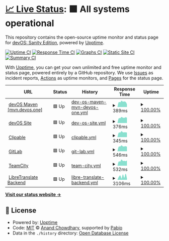 # [📈 Live Status](https://status.devos.one): <!--live status--> **🟩 All systems operational**

This repository contains the open-source uptime monitor and status page for [devOS: Sanity Edition](devos.one), powered by [Upptime](https://github.com/upptime/upptime).

[![Uptime CI](https://github.com/devOS-Sanity-Edition/upptime/workflows/Uptime%20CI/badge.svg)](https://github.com/devOS-Sanity-Edition/upptime/actions?query=workflow%3A%22Uptime+CI%22)
[![Response Time CI](https://github.com/devOS-Sanity-Edition/upptime/workflows/Response%20Time%20CI/badge.svg)](https://github.com/devOS-Sanity-Edition/upptime/actions?query=workflow%3A%22Response+Time+CI%22)
[![Graphs CI](https://github.com/devOS-Sanity-Edition/upptime/workflows/Graphs%20CI/badge.svg)](https://github.com/devOS-Sanity-Edition/upptime/actions?query=workflow%3A%22Graphs+CI%22)
[![Static Site CI](https://github.com/devOS-Sanity-Edition/upptime/workflows/Static%20Site%20CI/badge.svg)](https://github.com/devOS-Sanity-Edition/upptime/actions?query=workflow%3A%22Static+Site+CI%22)
[![Summary CI](https://github.com/devOS-Sanity-Edition/upptime/workflows/Summary%20CI/badge.svg)](https://github.com/devOS-Sanity-Edition/upptime/actions?query=workflow%3A%22Summary+CI%22)

With [Upptime](https://upptime.js.org), you can get your own unlimited and free uptime monitor and status page, powered entirely by a GitHub repository. We use [Issues](https://github.com/devOS-Sanity-Edition/upptime/issues) as incident reports, [Actions](https://github.com/devOS-Sanity-Edition/upptime/actions) as uptime monitors, and [Pages](https://status.devos.one) for the status page.

<!--start: status pages-->
<!-- This summary is generated by Upptime (https://github.com/upptime/upptime) -->
<!-- Do not edit this manually, your changes will be overwritten -->
<!-- prettier-ignore -->
| URL | Status | History | Response Time | Uptime |
| --- | ------ | ------- | ------------- | ------ |
| <img alt="" src="https://icons.duckduckgo.com/ip3/mvn.devos.one.ico" height="13"> [devOS Maven [mvn.devos.one]](https://mvn.devos.one/releases/cat.txt) | 🟩 Up | [dev-os-maven-mvn-devos-one.yml](https://github.com/devOS-Sanity-Edition/upptime/commits/HEAD/history/dev-os-maven-mvn-devos-one.yml) | <details><summary><img alt="Response time graph" src="./graphs/dev-os-maven-mvn-devos-one/response-time-week.png" height="20"> 389ms</summary><br><a href="https://status.devos.one/history/dev-os-maven-mvn-devos-one"><img alt="Response time 476" src="https://img.shields.io/endpoint?url=https%3A%2F%2Fraw.githubusercontent.com%2FdevOS-Sanity-Edition%2Fupptime%2FHEAD%2Fapi%2Fdev-os-maven-mvn-devos-one%2Fresponse-time.json"></a><br><a href="https://status.devos.one/history/dev-os-maven-mvn-devos-one"><img alt="24-hour response time 216" src="https://img.shields.io/endpoint?url=https%3A%2F%2Fraw.githubusercontent.com%2FdevOS-Sanity-Edition%2Fupptime%2FHEAD%2Fapi%2Fdev-os-maven-mvn-devos-one%2Fresponse-time-day.json"></a><br><a href="https://status.devos.one/history/dev-os-maven-mvn-devos-one"><img alt="7-day response time 389" src="https://img.shields.io/endpoint?url=https%3A%2F%2Fraw.githubusercontent.com%2FdevOS-Sanity-Edition%2Fupptime%2FHEAD%2Fapi%2Fdev-os-maven-mvn-devos-one%2Fresponse-time-week.json"></a><br><a href="https://status.devos.one/history/dev-os-maven-mvn-devos-one"><img alt="30-day response time 457" src="https://img.shields.io/endpoint?url=https%3A%2F%2Fraw.githubusercontent.com%2FdevOS-Sanity-Edition%2Fupptime%2FHEAD%2Fapi%2Fdev-os-maven-mvn-devos-one%2Fresponse-time-month.json"></a><br><a href="https://status.devos.one/history/dev-os-maven-mvn-devos-one"><img alt="1-year response time 476" src="https://img.shields.io/endpoint?url=https%3A%2F%2Fraw.githubusercontent.com%2FdevOS-Sanity-Edition%2Fupptime%2FHEAD%2Fapi%2Fdev-os-maven-mvn-devos-one%2Fresponse-time-year.json"></a></details> | <details><summary><a href="https://status.devos.one/history/dev-os-maven-mvn-devos-one">100.00%</a></summary><a href="https://status.devos.one/history/dev-os-maven-mvn-devos-one"><img alt="All-time uptime 99.94%" src="https://img.shields.io/endpoint?url=https%3A%2F%2Fraw.githubusercontent.com%2FdevOS-Sanity-Edition%2Fupptime%2FHEAD%2Fapi%2Fdev-os-maven-mvn-devos-one%2Fuptime.json"></a><br><a href="https://status.devos.one/history/dev-os-maven-mvn-devos-one"><img alt="24-hour uptime 100.00%" src="https://img.shields.io/endpoint?url=https%3A%2F%2Fraw.githubusercontent.com%2FdevOS-Sanity-Edition%2Fupptime%2FHEAD%2Fapi%2Fdev-os-maven-mvn-devos-one%2Fuptime-day.json"></a><br><a href="https://status.devos.one/history/dev-os-maven-mvn-devos-one"><img alt="7-day uptime 100.00%" src="https://img.shields.io/endpoint?url=https%3A%2F%2Fraw.githubusercontent.com%2FdevOS-Sanity-Edition%2Fupptime%2FHEAD%2Fapi%2Fdev-os-maven-mvn-devos-one%2Fuptime-week.json"></a><br><a href="https://status.devos.one/history/dev-os-maven-mvn-devos-one"><img alt="30-day uptime 100.00%" src="https://img.shields.io/endpoint?url=https%3A%2F%2Fraw.githubusercontent.com%2FdevOS-Sanity-Edition%2Fupptime%2FHEAD%2Fapi%2Fdev-os-maven-mvn-devos-one%2Fuptime-month.json"></a><br><a href="https://status.devos.one/history/dev-os-maven-mvn-devos-one"><img alt="1-year uptime 99.94%" src="https://img.shields.io/endpoint?url=https%3A%2F%2Fraw.githubusercontent.com%2FdevOS-Sanity-Edition%2Fupptime%2FHEAD%2Fapi%2Fdev-os-maven-mvn-devos-one%2Fuptime-year.json"></a></details>
| <img alt="" src="https://icons.duckduckgo.com/ip3/devos.one.ico" height="13"> [devOS Site](https://devos.one) | 🟩 Up | [dev-os-site.yml](https://github.com/devOS-Sanity-Edition/upptime/commits/HEAD/history/dev-os-site.yml) | <details><summary><img alt="Response time graph" src="./graphs/dev-os-site/response-time-week.png" height="20"> 376ms</summary><br><a href="https://status.devos.one/history/dev-os-site"><img alt="Response time 467" src="https://img.shields.io/endpoint?url=https%3A%2F%2Fraw.githubusercontent.com%2FdevOS-Sanity-Edition%2Fupptime%2FHEAD%2Fapi%2Fdev-os-site%2Fresponse-time.json"></a><br><a href="https://status.devos.one/history/dev-os-site"><img alt="24-hour response time 375" src="https://img.shields.io/endpoint?url=https%3A%2F%2Fraw.githubusercontent.com%2FdevOS-Sanity-Edition%2Fupptime%2FHEAD%2Fapi%2Fdev-os-site%2Fresponse-time-day.json"></a><br><a href="https://status.devos.one/history/dev-os-site"><img alt="7-day response time 376" src="https://img.shields.io/endpoint?url=https%3A%2F%2Fraw.githubusercontent.com%2FdevOS-Sanity-Edition%2Fupptime%2FHEAD%2Fapi%2Fdev-os-site%2Fresponse-time-week.json"></a><br><a href="https://status.devos.one/history/dev-os-site"><img alt="30-day response time 441" src="https://img.shields.io/endpoint?url=https%3A%2F%2Fraw.githubusercontent.com%2FdevOS-Sanity-Edition%2Fupptime%2FHEAD%2Fapi%2Fdev-os-site%2Fresponse-time-month.json"></a><br><a href="https://status.devos.one/history/dev-os-site"><img alt="1-year response time 467" src="https://img.shields.io/endpoint?url=https%3A%2F%2Fraw.githubusercontent.com%2FdevOS-Sanity-Edition%2Fupptime%2FHEAD%2Fapi%2Fdev-os-site%2Fresponse-time-year.json"></a></details> | <details><summary><a href="https://status.devos.one/history/dev-os-site">100.00%</a></summary><a href="https://status.devos.one/history/dev-os-site"><img alt="All-time uptime 99.59%" src="https://img.shields.io/endpoint?url=https%3A%2F%2Fraw.githubusercontent.com%2FdevOS-Sanity-Edition%2Fupptime%2FHEAD%2Fapi%2Fdev-os-site%2Fuptime.json"></a><br><a href="https://status.devos.one/history/dev-os-site"><img alt="24-hour uptime 100.00%" src="https://img.shields.io/endpoint?url=https%3A%2F%2Fraw.githubusercontent.com%2FdevOS-Sanity-Edition%2Fupptime%2FHEAD%2Fapi%2Fdev-os-site%2Fuptime-day.json"></a><br><a href="https://status.devos.one/history/dev-os-site"><img alt="7-day uptime 100.00%" src="https://img.shields.io/endpoint?url=https%3A%2F%2Fraw.githubusercontent.com%2FdevOS-Sanity-Edition%2Fupptime%2FHEAD%2Fapi%2Fdev-os-site%2Fuptime-week.json"></a><br><a href="https://status.devos.one/history/dev-os-site"><img alt="30-day uptime 100.00%" src="https://img.shields.io/endpoint?url=https%3A%2F%2Fraw.githubusercontent.com%2FdevOS-Sanity-Edition%2Fupptime%2FHEAD%2Fapi%2Fdev-os-site%2Fuptime-month.json"></a><br><a href="https://status.devos.one/history/dev-os-site"><img alt="1-year uptime 99.59%" src="https://img.shields.io/endpoint?url=https%3A%2F%2Fraw.githubusercontent.com%2FdevOS-Sanity-Edition%2Fupptime%2FHEAD%2Fapi%2Fdev-os-site%2Fuptime-year.json"></a></details>
| <img alt="" src="https://icons.duckduckgo.com/ip3/clips.devos.one.ico" height="13"> [Clipable](https://clips.devos.one) | 🟩 Up | [clipable.yml](https://github.com/devOS-Sanity-Edition/upptime/commits/HEAD/history/clipable.yml) | <details><summary><img alt="Response time graph" src="./graphs/clipable/response-time-week.png" height="20"> 345ms</summary><br><a href="https://status.devos.one/history/clipable"><img alt="Response time 413" src="https://img.shields.io/endpoint?url=https%3A%2F%2Fraw.githubusercontent.com%2FdevOS-Sanity-Edition%2Fupptime%2FHEAD%2Fapi%2Fclipable%2Fresponse-time.json"></a><br><a href="https://status.devos.one/history/clipable"><img alt="24-hour response time 323" src="https://img.shields.io/endpoint?url=https%3A%2F%2Fraw.githubusercontent.com%2FdevOS-Sanity-Edition%2Fupptime%2FHEAD%2Fapi%2Fclipable%2Fresponse-time-day.json"></a><br><a href="https://status.devos.one/history/clipable"><img alt="7-day response time 345" src="https://img.shields.io/endpoint?url=https%3A%2F%2Fraw.githubusercontent.com%2FdevOS-Sanity-Edition%2Fupptime%2FHEAD%2Fapi%2Fclipable%2Fresponse-time-week.json"></a><br><a href="https://status.devos.one/history/clipable"><img alt="30-day response time 393" src="https://img.shields.io/endpoint?url=https%3A%2F%2Fraw.githubusercontent.com%2FdevOS-Sanity-Edition%2Fupptime%2FHEAD%2Fapi%2Fclipable%2Fresponse-time-month.json"></a><br><a href="https://status.devos.one/history/clipable"><img alt="1-year response time 413" src="https://img.shields.io/endpoint?url=https%3A%2F%2Fraw.githubusercontent.com%2FdevOS-Sanity-Edition%2Fupptime%2FHEAD%2Fapi%2Fclipable%2Fresponse-time-year.json"></a></details> | <details><summary><a href="https://status.devos.one/history/clipable">100.00%</a></summary><a href="https://status.devos.one/history/clipable"><img alt="All-time uptime 99.98%" src="https://img.shields.io/endpoint?url=https%3A%2F%2Fraw.githubusercontent.com%2FdevOS-Sanity-Edition%2Fupptime%2FHEAD%2Fapi%2Fclipable%2Fuptime.json"></a><br><a href="https://status.devos.one/history/clipable"><img alt="24-hour uptime 100.00%" src="https://img.shields.io/endpoint?url=https%3A%2F%2Fraw.githubusercontent.com%2FdevOS-Sanity-Edition%2Fupptime%2FHEAD%2Fapi%2Fclipable%2Fuptime-day.json"></a><br><a href="https://status.devos.one/history/clipable"><img alt="7-day uptime 100.00%" src="https://img.shields.io/endpoint?url=https%3A%2F%2Fraw.githubusercontent.com%2FdevOS-Sanity-Edition%2Fupptime%2FHEAD%2Fapi%2Fclipable%2Fuptime-week.json"></a><br><a href="https://status.devos.one/history/clipable"><img alt="30-day uptime 100.00%" src="https://img.shields.io/endpoint?url=https%3A%2F%2Fraw.githubusercontent.com%2FdevOS-Sanity-Edition%2Fupptime%2FHEAD%2Fapi%2Fclipable%2Fuptime-month.json"></a><br><a href="https://status.devos.one/history/clipable"><img alt="1-year uptime 99.98%" src="https://img.shields.io/endpoint?url=https%3A%2F%2Fraw.githubusercontent.com%2FdevOS-Sanity-Edition%2Fupptime%2FHEAD%2Fapi%2Fclipable%2Fuptime-year.json"></a></details>
| <img alt="" src="https://icons.duckduckgo.com/ip3/git.devos.one.ico" height="13"> [GitLab](https://git.devos.one) | 🟩 Up | [git-lab.yml](https://github.com/devOS-Sanity-Edition/upptime/commits/HEAD/history/git-lab.yml) | <details><summary><img alt="Response time graph" src="./graphs/git-lab/response-time-week.png" height="20"> 546ms</summary><br><a href="https://status.devos.one/history/git-lab"><img alt="Response time 637" src="https://img.shields.io/endpoint?url=https%3A%2F%2Fraw.githubusercontent.com%2FdevOS-Sanity-Edition%2Fupptime%2FHEAD%2Fapi%2Fgit-lab%2Fresponse-time.json"></a><br><a href="https://status.devos.one/history/git-lab"><img alt="24-hour response time 508" src="https://img.shields.io/endpoint?url=https%3A%2F%2Fraw.githubusercontent.com%2FdevOS-Sanity-Edition%2Fupptime%2FHEAD%2Fapi%2Fgit-lab%2Fresponse-time-day.json"></a><br><a href="https://status.devos.one/history/git-lab"><img alt="7-day response time 546" src="https://img.shields.io/endpoint?url=https%3A%2F%2Fraw.githubusercontent.com%2FdevOS-Sanity-Edition%2Fupptime%2FHEAD%2Fapi%2Fgit-lab%2Fresponse-time-week.json"></a><br><a href="https://status.devos.one/history/git-lab"><img alt="30-day response time 591" src="https://img.shields.io/endpoint?url=https%3A%2F%2Fraw.githubusercontent.com%2FdevOS-Sanity-Edition%2Fupptime%2FHEAD%2Fapi%2Fgit-lab%2Fresponse-time-month.json"></a><br><a href="https://status.devos.one/history/git-lab"><img alt="1-year response time 637" src="https://img.shields.io/endpoint?url=https%3A%2F%2Fraw.githubusercontent.com%2FdevOS-Sanity-Edition%2Fupptime%2FHEAD%2Fapi%2Fgit-lab%2Fresponse-time-year.json"></a></details> | <details><summary><a href="https://status.devos.one/history/git-lab">100.00%</a></summary><a href="https://status.devos.one/history/git-lab"><img alt="All-time uptime 99.83%" src="https://img.shields.io/endpoint?url=https%3A%2F%2Fraw.githubusercontent.com%2FdevOS-Sanity-Edition%2Fupptime%2FHEAD%2Fapi%2Fgit-lab%2Fuptime.json"></a><br><a href="https://status.devos.one/history/git-lab"><img alt="24-hour uptime 100.00%" src="https://img.shields.io/endpoint?url=https%3A%2F%2Fraw.githubusercontent.com%2FdevOS-Sanity-Edition%2Fupptime%2FHEAD%2Fapi%2Fgit-lab%2Fuptime-day.json"></a><br><a href="https://status.devos.one/history/git-lab"><img alt="7-day uptime 100.00%" src="https://img.shields.io/endpoint?url=https%3A%2F%2Fraw.githubusercontent.com%2FdevOS-Sanity-Edition%2Fupptime%2FHEAD%2Fapi%2Fgit-lab%2Fuptime-week.json"></a><br><a href="https://status.devos.one/history/git-lab"><img alt="30-day uptime 100.00%" src="https://img.shields.io/endpoint?url=https%3A%2F%2Fraw.githubusercontent.com%2FdevOS-Sanity-Edition%2Fupptime%2FHEAD%2Fapi%2Fgit-lab%2Fuptime-month.json"></a><br><a href="https://status.devos.one/history/git-lab"><img alt="1-year uptime 99.83%" src="https://img.shields.io/endpoint?url=https%3A%2F%2Fraw.githubusercontent.com%2FdevOS-Sanity-Edition%2Fupptime%2FHEAD%2Fapi%2Fgit-lab%2Fuptime-year.json"></a></details>
| <img alt="" src="https://icons.duckduckgo.com/ip3/tc.devos.gay.ico" height="13"> [TeamCity](https://tc.devos.gay) | 🟩 Up | [team-city.yml](https://github.com/devOS-Sanity-Edition/upptime/commits/HEAD/history/team-city.yml) | <details><summary><img alt="Response time graph" src="./graphs/team-city/response-time-week.png" height="20"> 532ms</summary><br><a href="https://status.devos.one/history/team-city"><img alt="Response time 627" src="https://img.shields.io/endpoint?url=https%3A%2F%2Fraw.githubusercontent.com%2FdevOS-Sanity-Edition%2Fupptime%2FHEAD%2Fapi%2Fteam-city%2Fresponse-time.json"></a><br><a href="https://status.devos.one/history/team-city"><img alt="24-hour response time 570" src="https://img.shields.io/endpoint?url=https%3A%2F%2Fraw.githubusercontent.com%2FdevOS-Sanity-Edition%2Fupptime%2FHEAD%2Fapi%2Fteam-city%2Fresponse-time-day.json"></a><br><a href="https://status.devos.one/history/team-city"><img alt="7-day response time 532" src="https://img.shields.io/endpoint?url=https%3A%2F%2Fraw.githubusercontent.com%2FdevOS-Sanity-Edition%2Fupptime%2FHEAD%2Fapi%2Fteam-city%2Fresponse-time-week.json"></a><br><a href="https://status.devos.one/history/team-city"><img alt="30-day response time 627" src="https://img.shields.io/endpoint?url=https%3A%2F%2Fraw.githubusercontent.com%2FdevOS-Sanity-Edition%2Fupptime%2FHEAD%2Fapi%2Fteam-city%2Fresponse-time-month.json"></a><br><a href="https://status.devos.one/history/team-city"><img alt="1-year response time 627" src="https://img.shields.io/endpoint?url=https%3A%2F%2Fraw.githubusercontent.com%2FdevOS-Sanity-Edition%2Fupptime%2FHEAD%2Fapi%2Fteam-city%2Fresponse-time-year.json"></a></details> | <details><summary><a href="https://status.devos.one/history/team-city">100.00%</a></summary><a href="https://status.devos.one/history/team-city"><img alt="All-time uptime 99.87%" src="https://img.shields.io/endpoint?url=https%3A%2F%2Fraw.githubusercontent.com%2FdevOS-Sanity-Edition%2Fupptime%2FHEAD%2Fapi%2Fteam-city%2Fuptime.json"></a><br><a href="https://status.devos.one/history/team-city"><img alt="24-hour uptime 100.00%" src="https://img.shields.io/endpoint?url=https%3A%2F%2Fraw.githubusercontent.com%2FdevOS-Sanity-Edition%2Fupptime%2FHEAD%2Fapi%2Fteam-city%2Fuptime-day.json"></a><br><a href="https://status.devos.one/history/team-city"><img alt="7-day uptime 100.00%" src="https://img.shields.io/endpoint?url=https%3A%2F%2Fraw.githubusercontent.com%2FdevOS-Sanity-Edition%2Fupptime%2FHEAD%2Fapi%2Fteam-city%2Fuptime-week.json"></a><br><a href="https://status.devos.one/history/team-city"><img alt="30-day uptime 100.00%" src="https://img.shields.io/endpoint?url=https%3A%2F%2Fraw.githubusercontent.com%2FdevOS-Sanity-Edition%2Fupptime%2FHEAD%2Fapi%2Fteam-city%2Fuptime-month.json"></a><br><a href="https://status.devos.one/history/team-city"><img alt="1-year uptime 99.87%" src="https://img.shields.io/endpoint?url=https%3A%2F%2Fraw.githubusercontent.com%2FdevOS-Sanity-Edition%2Fupptime%2FHEAD%2Fapi%2Fteam-city%2Fuptime-year.json"></a></details>
| <img alt="" src="https://icons.duckduckgo.com/ip3/libretranslate.devos.gay.ico" height="13"> [LibreTranslate Backend](https://libretranslate.devos.gay/languages) | 🟩 Up | [libre-translate-backend.yml](https://github.com/devOS-Sanity-Edition/upptime/commits/HEAD/history/libre-translate-backend.yml) | <details><summary><img alt="Response time graph" src="./graphs/libre-translate-backend/response-time-week.png" height="20"> 3106ms</summary><br><a href="https://status.devos.one/history/libre-translate-backend"><img alt="Response time 3308" src="https://img.shields.io/endpoint?url=https%3A%2F%2Fraw.githubusercontent.com%2FdevOS-Sanity-Edition%2Fupptime%2FHEAD%2Fapi%2Flibre-translate-backend%2Fresponse-time.json"></a><br><a href="https://status.devos.one/history/libre-translate-backend"><img alt="24-hour response time 1258" src="https://img.shields.io/endpoint?url=https%3A%2F%2Fraw.githubusercontent.com%2FdevOS-Sanity-Edition%2Fupptime%2FHEAD%2Fapi%2Flibre-translate-backend%2Fresponse-time-day.json"></a><br><a href="https://status.devos.one/history/libre-translate-backend"><img alt="7-day response time 3106" src="https://img.shields.io/endpoint?url=https%3A%2F%2Fraw.githubusercontent.com%2FdevOS-Sanity-Edition%2Fupptime%2FHEAD%2Fapi%2Flibre-translate-backend%2Fresponse-time-week.json"></a><br><a href="https://status.devos.one/history/libre-translate-backend"><img alt="30-day response time 2285" src="https://img.shields.io/endpoint?url=https%3A%2F%2Fraw.githubusercontent.com%2FdevOS-Sanity-Edition%2Fupptime%2FHEAD%2Fapi%2Flibre-translate-backend%2Fresponse-time-month.json"></a><br><a href="https://status.devos.one/history/libre-translate-backend"><img alt="1-year response time 3308" src="https://img.shields.io/endpoint?url=https%3A%2F%2Fraw.githubusercontent.com%2FdevOS-Sanity-Edition%2Fupptime%2FHEAD%2Fapi%2Flibre-translate-backend%2Fresponse-time-year.json"></a></details> | <details><summary><a href="https://status.devos.one/history/libre-translate-backend">100.00%</a></summary><a href="https://status.devos.one/history/libre-translate-backend"><img alt="All-time uptime 99.98%" src="https://img.shields.io/endpoint?url=https%3A%2F%2Fraw.githubusercontent.com%2FdevOS-Sanity-Edition%2Fupptime%2FHEAD%2Fapi%2Flibre-translate-backend%2Fuptime.json"></a><br><a href="https://status.devos.one/history/libre-translate-backend"><img alt="24-hour uptime 100.00%" src="https://img.shields.io/endpoint?url=https%3A%2F%2Fraw.githubusercontent.com%2FdevOS-Sanity-Edition%2Fupptime%2FHEAD%2Fapi%2Flibre-translate-backend%2Fuptime-day.json"></a><br><a href="https://status.devos.one/history/libre-translate-backend"><img alt="7-day uptime 100.00%" src="https://img.shields.io/endpoint?url=https%3A%2F%2Fraw.githubusercontent.com%2FdevOS-Sanity-Edition%2Fupptime%2FHEAD%2Fapi%2Flibre-translate-backend%2Fuptime-week.json"></a><br><a href="https://status.devos.one/history/libre-translate-backend"><img alt="30-day uptime 100.00%" src="https://img.shields.io/endpoint?url=https%3A%2F%2Fraw.githubusercontent.com%2FdevOS-Sanity-Edition%2Fupptime%2FHEAD%2Fapi%2Flibre-translate-backend%2Fuptime-month.json"></a><br><a href="https://status.devos.one/history/libre-translate-backend"><img alt="1-year uptime 99.98%" src="https://img.shields.io/endpoint?url=https%3A%2F%2Fraw.githubusercontent.com%2FdevOS-Sanity-Edition%2Fupptime%2FHEAD%2Fapi%2Flibre-translate-backend%2Fuptime-year.json"></a></details>

<!--end: status pages-->

[**Visit our status website →**](https://status.devos.one)

## 📄 License

- Powered by: [Upptime](https://github.com/upptime/upptime)
- Code: [MIT](./LICENSE) © [Anand Chowdhary](https://anandchowdhary.com), supported by [Pabio](https://pabio.com)
- Data in the `./history` directory: [Open Database License](https://opendatacommons.org/licenses/odbl/1-0/)
